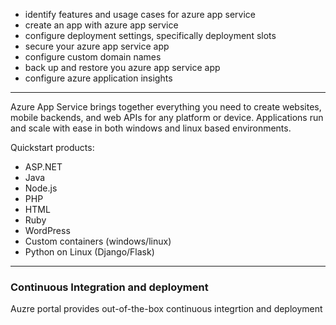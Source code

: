 - identify features and usage cases for azure app service
- create an app with azure app service
- configure deployment settings, specifically deployment slots
- secure your azure app service app
- configure custom domain names
- back up and restore you azure app service app
- configure azure application insights


---

Azure App Service brings together everything you need to create websites, mobile backends, and web APIs for any platform or device. Applications run and scale with ease in both windows and linux based environments.

Quickstart products:
- ASP.NET
- Java
- Node.js
- PHP
- HTML
- Ruby
- WordPress
- Custom containers (windows/linux)
- Python on Linux (Django/Flask)


---

### Continuous Integration and deployment

Auzre portal provides out-of-the-box continuous integrtion and deployment